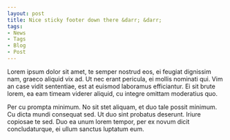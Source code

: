```yaml
---
layout: post
title: Nice sticky footer down there &darr; &darr;
tags:
- News
- Tags
- Blog
- Post
---
```


Lorem ipsum dolor sit amet, te semper nostrud eos, ei feugiat dignissim nam, graeco aliquid vix ad. Ut nec erant pericula, ei mollis nominati qui. Vim an case vidit sententiae, est at euismod laboramus efficiantur. Ei sit brute lorem, ea eam timeam viderer aliquid, cu integre omittam moderatius quo.

Per cu prompta minimum. No sit stet aliquam, et duo tale possit minimum. Cu dicta mundi consequat sed. Ut duo sint probatus deserunt. Iriure copiosae te sed. Duo ea unum lorem tempor, per ex novum dicit concludaturque, ei ullum sanctus luptatum eum.